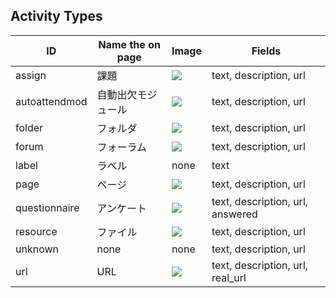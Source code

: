 ## Activity Types

ID | Name the on page | Image | Fields
--- | --- | --- | ---
assign | 課題 | ![](https://imgur.com/Ty2M7FA.jpg) | text, description, url
autoattendmod | 自動出欠モジュール | ![](https://imgur.com/5WJp3n0.jpg) | text, description, url
folder | フォルダ | ![](https://imgur.com/x2fJD1b.jpg) | text, description, url
forum　| フォーラム | ![](https://imgur.com/tWOlj5A.jpg) | text, description, url
label | ラベル | none | text
page | ページ | ![](https://imgur.com/ve6jBda.jpg) | text, description, url
questionnaire | アンケート | ![](https://imgur.com/PHADysc.jpg) | text, description, url, answered
resource | ファイル | ![](https://imgur.com/bfyBrrj.jpg) | text, description, url
unknown | none | none | text, description, url
url | URL | ![](https://imgur.com/3PRkzRr.jpg) | text, description, url, real_url
